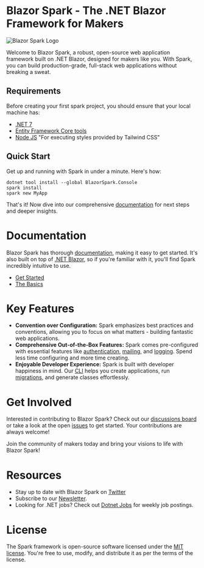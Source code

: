 # Blazor Spark - The .NET Blazor Framework for Makers
![Blazor Spark Logo](https://i.imgur.com/kqd8VIg.png "Blazor Spark")

Welcome to Blazor Spark, a robust, open-source web application framework built on .NET Blazor, designed for makers like you. With Spark, you can build production-grade, full-stack web applications without breaking a sweat.

## Requirements
Before creating your first spark project, you should ensure that your local machine has:
- [.NET 7](https://dotnet.microsoft.com/download)
- [Entity Framework Core tools](https://learn.microsoft.com/en-us/ef/core/cli/)
- [Node JS](https://nodejs.org/en/download) "For executing styles provided by Tailwind CSS" 

## Quick Start
Get up and running with Spark in under a minute. Here's how:

```
dotnet tool install --global BlazorSpark.Console
spark install
spark new MyApp
```
That's it! Now dive into our comprehensive [documentation](https://blazorspark.com/docs/introduction/) for next steps and deeper insights.

# Documentation

Blazor Spark has thorough [documentation](https://blazorspark.com/docs/introduction/), making it easy to get started. It's also built on top of [.NET Blazor](https://dotnet.microsoft.com/en-us/apps/aspnet/web-apps/blazor), so if you're familiar with it, you'll find Spark incredibly intuitive to use.
- [Get Started](https://blazorspark.com/docs/introduction/)
- [The Basics](https://blazorspark.com/docs/configuration/)

# Key Features

- **Convention over Configuration:** Spark emphasizes best practices and conventions, allowing you to focus on what matters - building fantastic web applications.
- **Comprehensive Out-of-the-Box Features:** Spark comes pre-configured with essential features like [authentication](https://blazorspark.com/docs/authentication/), [mailing](https://blazorspark.com/docs/mail/), and [logging](https://blazorspark.com/docs/logging/). Spend less time configuring and more time creating.
- **Enjoyable Developer Experience:** Spark is built with developer happiness in mind. Our [CLI](https://blazorspark.com/docs/spark-cli/) helps you create applications, run [migrations](https://blazorspark.com/docs/models-and-migrations/), and generate classes effortlessly.

# Get Involved

Interested in contributing to Blazor Spark? Check out our [discussions board](https://github.com/blazor-spark/blazor-spark/discussions) or take a look at the open [issues](https://github.com/blazor-spark/blazor-spark/issues) to get started. Your contributions are always welcome!

Join the community of makers today and bring your visions to life with Blazor Spark!

# Resources
- Stay up to date with Blazor Spark on [Twitter](https://twitter.com/wes_walke) 
- Subscribe to our [Newsletter](https://blazorspark.com/newsletter/).
- Looking for .NET jobs? Check out [Dotnet Jobs](https://dotnet-jobs.com/) for weekly job postings.

# License

The Spark framework is open-source software licensed under the [MIT license](https://en.wikipedia.org/wiki/MIT_License). You're free to use, modify, and distribute it as per the terms of the license.
